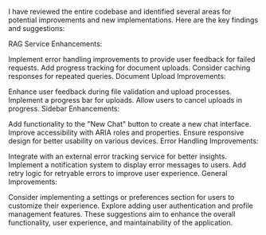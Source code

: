 I have reviewed the entire codebase and identified several areas for potential improvements and new implementations. Here are the key findings and suggestions:

RAG Service Enhancements:

Implement error handling improvements to provide user feedback for failed requests.
Add progress tracking for document uploads.
Consider caching responses for repeated queries.
Document Upload Improvements:

Enhance user feedback during file validation and upload processes.
Implement a progress bar for uploads.
Allow users to cancel uploads in progress.
Sidebar Enhancements:

Add functionality to the "New Chat" button to create a new chat interface.
Improve accessibility with ARIA roles and properties.
Ensure responsive design for better usability on various devices.
Error Handling Improvements:

Integrate with an external error tracking service for better insights.
Implement a notification system to display error messages to users.
Add retry logic for retryable errors to improve user experience.
General Improvements:

Consider implementing a settings or preferences section for users to customize their experience.
Explore adding user authentication and profile management features.
These suggestions aim to enhance the overall functionality, user experience, and maintainability of the application.